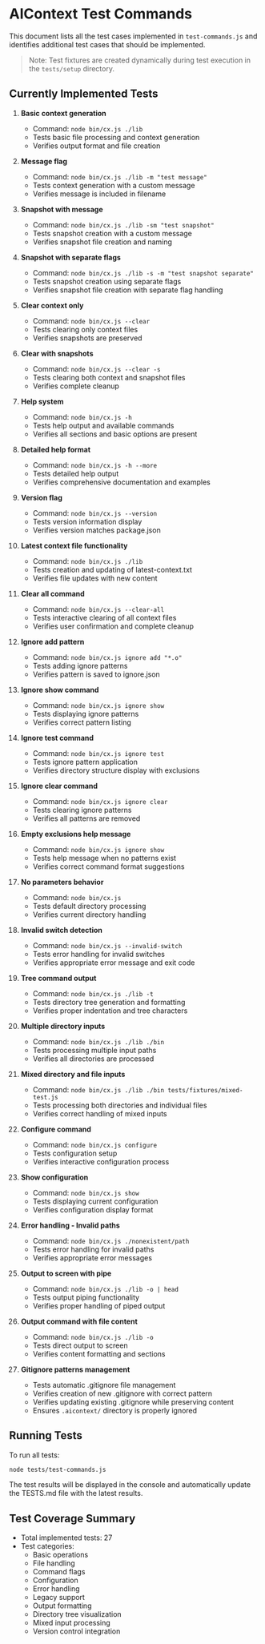 # AIContext Test Commands

This document lists all the test cases implemented in `test-commands.js` and identifies additional test cases that should be implemented.

> Note: Test fixtures are created dynamically during test execution in the `tests/setup` directory.

## Currently Implemented Tests

1. **Basic context generation**
   - Command: `node bin/cx.js ./lib`
   - Tests basic file processing and context generation
   - Verifies output format and file creation

2. **Message flag**
   - Command: `node bin/cx.js ./lib -m "test message"`
   - Tests context generation with a custom message
   - Verifies message is included in filename

3. **Snapshot with message**
   - Command: `node bin/cx.js ./lib -sm "test snapshot"`
   - Tests snapshot creation with a custom message
   - Verifies snapshot file creation and naming

4. **Snapshot with separate flags**
   - Command: `node bin/cx.js ./lib -s -m "test snapshot separate"`
   - Tests snapshot creation using separate flags
   - Verifies snapshot file creation with separate flag handling

5. **Clear context only**
   - Command: `node bin/cx.js --clear`
   - Tests clearing only context files
   - Verifies snapshots are preserved

6. **Clear with snapshots**
   - Command: `node bin/cx.js --clear -s`
   - Tests clearing both context and snapshot files
   - Verifies complete cleanup

7. **Help system**
   - Command: `node bin/cx.js -h`
   - Tests help output and available commands
   - Verifies all sections and basic options are present

8. **Detailed help format**
   - Command: `node bin/cx.js -h --more`
   - Tests detailed help output
   - Verifies comprehensive documentation and examples

9. **Version flag**
   - Command: `node bin/cx.js --version`
   - Tests version information display
   - Verifies version matches package.json

10. **Latest context file functionality**
    - Command: `node bin/cx.js ./lib`
    - Tests creation and updating of latest-context.txt
    - Verifies file updates with new content

11. **Clear all command**
    - Command: `node bin/cx.js --clear-all`
    - Tests interactive clearing of all context files
    - Verifies user confirmation and complete cleanup

12. **Ignore add pattern**
    - Command: `node bin/cx.js ignore add "*.o"`
    - Tests adding ignore patterns
    - Verifies pattern is saved to ignore.json

13. **Ignore show command**
    - Command: `node bin/cx.js ignore show`
    - Tests displaying ignore patterns
    - Verifies correct pattern listing

14. **Ignore test command**
    - Command: `node bin/cx.js ignore test`
    - Tests ignore pattern application
    - Verifies directory structure display with exclusions

15. **Ignore clear command**
    - Command: `node bin/cx.js ignore clear`
    - Tests clearing ignore patterns
    - Verifies all patterns are removed

16. **Empty exclusions help message**
    - Command: `node bin/cx.js ignore show`
    - Tests help message when no patterns exist
    - Verifies correct command format suggestions

17. **No parameters behavior**
    - Command: `node bin/cx.js`
    - Tests default directory processing
    - Verifies current directory handling

18. **Invalid switch detection**
    - Command: `node bin/cx.js --invalid-switch`
    - Tests error handling for invalid switches
    - Verifies appropriate error message and exit code

19. **Tree command output**
    - Command: `node bin/cx.js ./lib -t`
    - Tests directory tree generation and formatting
    - Verifies proper indentation and tree characters

20. **Multiple directory inputs**
    - Command: `node bin/cx.js ./lib ./bin`
    - Tests processing multiple input paths
    - Verifies all directories are processed

21. **Mixed directory and file inputs**
    - Command: `node bin/cx.js ./lib ./bin tests/fixtures/mixed-test.js`
    - Tests processing both directories and individual files
    - Verifies correct handling of mixed inputs

22. **Configure command**
    - Command: `node bin/cx.js configure`
    - Tests configuration setup
    - Verifies interactive configuration process

23. **Show configuration**
    - Command: `node bin/cx.js show`
    - Tests displaying current configuration
    - Verifies configuration display format

24. **Error handling - Invalid paths**
    - Command: `node bin/cx.js ./nonexistent/path`
    - Tests error handling for invalid paths
    - Verifies appropriate error messages

25. **Output to screen with pipe**
    - Command: `node bin/cx.js ./lib -o | head`
    - Tests output piping functionality
    - Verifies proper handling of piped output

26. **Output command with file content**
    - Command: `node bin/cx.js ./lib -o`
    - Tests direct output to screen
    - Verifies content formatting and sections

27. **Gitignore patterns management**
    - Tests automatic .gitignore file management
    - Verifies creation of new .gitignore with correct pattern
    - Verifies updating existing .gitignore while preserving content
    - Ensures `.aicontext/` directory is properly ignored

## Running Tests

To run all tests:
```bash
node tests/test-commands.js
```

The test results will be displayed in the console and automatically update the TESTS.md file with the latest results.

## Test Coverage Summary

- Total implemented tests: 27
- Test categories:
  - Basic operations
  - File handling
  - Command flags
  - Configuration
  - Error handling
  - Legacy support
  - Output formatting
  - Directory tree visualization
  - Mixed input processing
  - Version control integration 